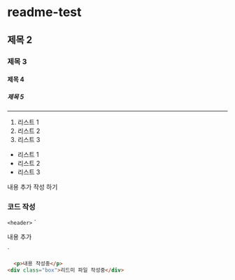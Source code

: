 # readme-test

## 제목 2
### 제목 3
#### 제목 4
##### 제목 5
---
1. 리스트 1
2. 리스트 2
3. 리스트 3
- 리스트 1
- 리스트 2
- 리스트 3
  
내용 추가 작성 하기

### 코드 작성
`<header>` 
`<div>
  <p>내용 추가</p>
</div>`


```html
  <p>내용 작성중</p>
<div class="box">리드미 파일 작성중</div>
```
